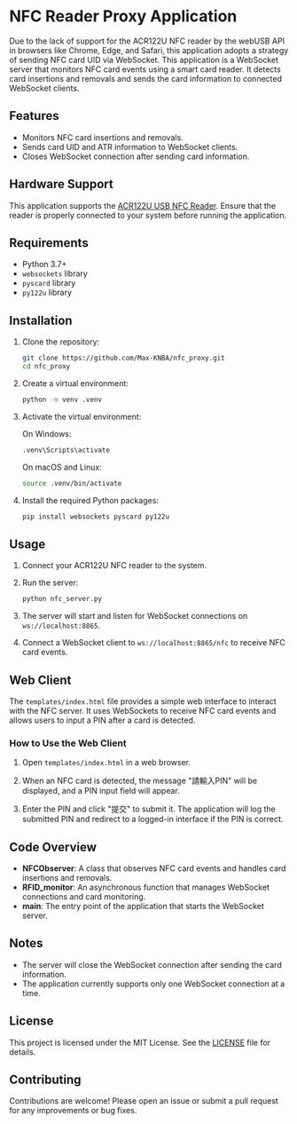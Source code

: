 # NFC Reader Proxy Application

Due to the lack of support for the ACR122U NFC reader by the webUSB API in browsers like Chrome, Edge, and Safari, this application adopts a strategy of sending NFC card UID via WebSocket. This application is a WebSocket server that monitors NFC card events using a smart card reader. It detects card insertions and removals and sends the card information to connected WebSocket clients.

## Features

- Monitors NFC card insertions and removals.
- Sends card UID and ATR information to WebSocket clients.
- Closes WebSocket connection after sending card information.

## Hardware Support

This application supports the [ACR122U USB NFC Reader](https://www.acs.com.hk/en/products/3/acr122u-usb-nfc-reader/). Ensure that the reader is properly connected to your system before running the application.

## Requirements

- Python 3.7+
- `websockets` library
- `pyscard` library
- `py122u` library

## Installation

1. Clone the repository:

   ```bash
   git clone https://github.com/Max-KNBA/nfc_proxy.git
   cd nfc_proxy
   ```

2. Create a virtual environment:

   ```bash
   python -m venv .venv
   ```

3. Activate the virtual environment:

   On Windows:
   ```bash
   .venv\Scripts\activate
   ```

   On macOS and Linux:
   ```bash
   source .venv/bin/activate
   ```

4. Install the required Python packages:

   ```bash
   pip install websockets pyscard py122u
   ```

## Usage

1. Connect your ACR122U NFC reader to the system.

2. Run the server:

   ```bash
   python nfc_server.py
   ```

3. The server will start and listen for WebSocket connections on `ws://localhost:8865`.

4. Connect a WebSocket client to `ws://localhost:8865/nfc` to receive NFC card events.

## Web Client

The `templates/index.html` file provides a simple web interface to interact with the NFC server. It uses WebSockets to receive NFC card events and allows users to input a PIN after a card is detected.

### How to Use the Web Client

1. Open `templates/index.html` in a web browser.

2. When an NFC card is detected, the message "請輸入PIN" will be displayed, and a PIN input field will appear.

3. Enter the PIN and click "提交" to submit it. The application will log the submitted PIN and redirect to a logged-in interface if the PIN is correct.

## Code Overview

- **NFCObserver**: A class that observes NFC card events and handles card insertions and removals.
- **RFID_monitor**: An asynchronous function that manages WebSocket connections and card monitoring.
- **main**: The entry point of the application that starts the WebSocket server.

## Notes

- The server will close the WebSocket connection after sending the card information.
- The application currently supports only one WebSocket connection at a time.

## License

This project is licensed under the MIT License. See the [LICENSE](LICENSE) file for details.

## Contributing

Contributions are welcome! Please open an issue or submit a pull request for any improvements or bug fixes.
